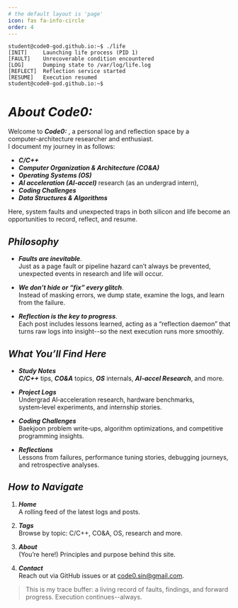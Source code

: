 ```yaml
---
# the default layout is 'page'
icon: fas fa-info-circle
order: 4
---
```

```shell
student@code0-god.github.io:~$ ./life
[INIT]     Launching life process (PID 1)
[FAULT]    Unrecoverable condition encountered
[LOG]      Dumping state to /var/log/life.log
[REFLECT]  Reflection service started
[RESUME]   Execution resumed
student@code0-god.github.io:~$ 
```
# ***About Code0:***
Welcome to ***Code0:*** , a personal log and reflection space by a computer‑architecture researcher and enthusiast.   
I document my journey in as follows:   
- ***C/C++***
- ***Computer Organization & Architecture (CO&A)***
- ***Operating Systems (OS)*** 
- ***AI acceleration (AI-accel)*** research (as an undergrad intern), 
- ***Coding Challenges***
- ***Data Structures & Algorithms***   

Here, system faults and unexpected traps in both silicon and life become an opportunities to record, reflect, and resume.

## ***Philosophy***
- ***Faults are inevitable***.   
Just as a page fault or pipeline hazard can’t always be prevented, unexpected events in research and life will occur.

- ***We don’t hide or “fix” every glitch***.   
Instead of masking errors, we dump state, examine the logs, and learn from the failure.

- ***Reflection is the key to progress***.   
Each post includes lessons learned, acting as a “reflection daemon” that turns raw logs into insight--so the next execution runs more smoothly.

## ***What You’ll Find Here***
- ***Study Notes***   
***C/C++*** tips, ***CO&A*** topics, ***OS*** internals, ***AI-accel Research***, and more.

- ***Project Logs***   
Undergrad AI‑acceleration research, hardware benchmarks, system‑level experiments, and internship stories.

- ***Coding Challenges***  
Baekjoon problem write‑ups, algorithm optimizations, and competitive programming insights.

- ***Reflections***   
Lessons from failures, performance tuning stories, debugging journeys, and retrospective analyses.

## ***How to Navigate***
1. ***Home***   
A rolling feed of the latest logs and posts.

2. ***Tags***   
Browse by topic: C/C++, CO&A, OS, research and more.

3. ***About***   
(You’re here!) Principles and purpose behind this site.

4. ***Contact***   
Reach out via GitHub issues or at code0.sin@gmail.com.

> This is my trace buffer: a living record of faults, findings, and forward progress.
Execution continues--always.
